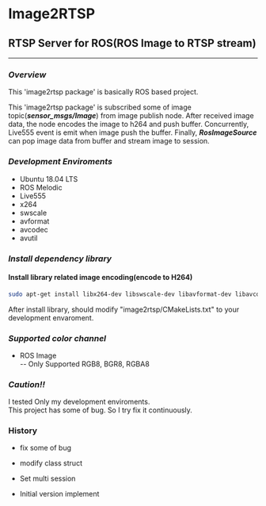 # Image2RTSP

## RTSP Server for ROS(ROS Image to RTSP stream)

----------------------------

### ***Overview***

This 'image2rtsp package' is basically ROS based project.

This 'image2rtsp package' is subscribed some of image topic(***sensor_msgs/Image***) from image publish node. After received image data, the node encodes the image to h264 and push buffer. Concurrently, Live555 event is emit when image push the buffer. Finally, ***RosImageSource*** can pop image data from buffer and stream image to session.

### ***Development Enviroments***

- Ubuntu 18.04 LTS
- ROS Melodic
- Live555
- x264
- swscale
- avformat
- avcodec
- avutil

### ***Install dependency library***

#### Install library related image encoding(encode to H264)

```bash
sudo apt-get install libx264-dev libswscale-dev libavformat-dev libavcodec-dev libavutil-dev
```

After install library, should modify "image2rtsp/CMakeLists.txt" to your development envaroment.

### ***Supported color channel***

- ROS Image\
-- Only Supported RGB8, BGR8, RGBA8

### ***Caution!!***

I tested Only my development enviroments. \
This project has some of bug. So I try fix it continuously.

### History

- fix some of bug

- modify class struct

- Set multi session

- Initial version implement
